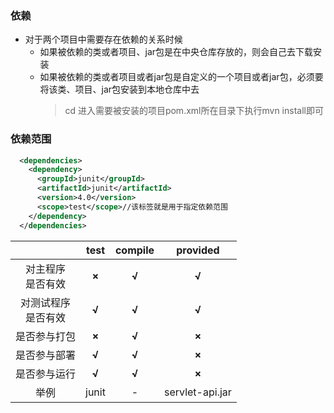 ### 依赖
  + 对于两个项目中需要存在依赖的关系时候
    + 如果被依赖的类或者项目、jar包是在中央仓库存放的，则会自己去下载安装
    + 如果被依赖的类或者项目或者jar包是自定义的一个项目或者jar包，必须要将该类、项目、jar包安装到本地仓库中去
      > cd 进入需要被安装的项目pom.xml所在目录下执行mvn install即可
      
### 依赖范围
  ```xml
    <dependencies>
      <dependency>
        <groupId>junit</groupId>
        <artifactId>junit</artifactId>
        <version>4.0</version>
        <scope>test</scope>//该标签就是用于指定依赖范围
      </dependency>
    </dependencies>
  ```
  
  ||test|compile|provided|
  |:--:|:--:|:--:|:--:|
  |对主程序<br>是否有效|**×**|**√**|**√**|
  |对测试程序<br>是否有效|**√**|**√**|**√**|
  |是否参与打包|**×**|**√**|**×**|
  |是否参与部署|**√**|**√**|**×**|
  |是否参与运行|**√**|**√**|**×**|
  |举例|junit|-|servlet-api.jar|
